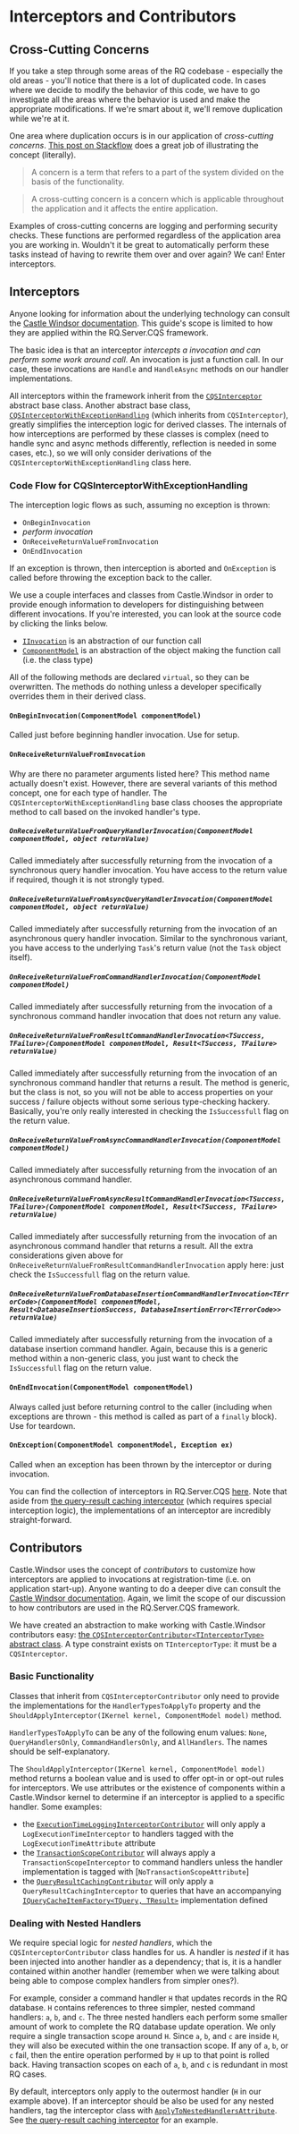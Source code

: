 # Interceptors and Contributors

## Cross-Cutting Concerns
If you take a step through some areas of the RQ codebase - especially the old areas - you'll notice that there is a lot of duplicated code.  In cases where we decide to modify the behavior of this code, we have to go investigate all the areas where the behavior is used and make the appropriate modifications.  If we're smart about it, we'll remove duplication while we're at it.

One area where duplication occurs is in our application of *cross-cutting concerns*.  [This post on Stackflow](http://stackoverflow.com/a/25779679) does a great job of illustrating the concept (literally).
>A concern is a term that refers to a part of the system divided on the basis of the functionality.

>A cross-cutting concern is a concern which is applicable throughout the application and it affects the entire application.

Examples of cross-cutting concerns are logging and performing security checks.  These functions are performed regardless of the application area you are working in.  Wouldn't it be great to automatically perform these tasks instead of having to rewrite them over and over again?  We can!  Enter interceptors.

## Interceptors

Anyone looking for information about the underlying technology can consult the [Castle Windsor documentation](https://github.com/castleproject/Windsor/blob/master/docs/interceptors.md).  This guide's scope is limited to how they are applied within the RQ.Server.CQS framework.

The basic idea is that an interceptor *intercepts a invocation and can perform some work around call*.  An invocation is just a function call.  In our case, these invocations are `Handle` and `HandleAsync` methods on our handler implementations.

All interceptors within the framework inherit from the [`CQSInterceptor`](https://github.com/RyanMarcotte/testbed/blob/CQSFactory-Documentation/CQSDIContainer/CQSDIContainer/Interceptors/_CQSInterceptor.cs) abstract base class.  Another abstract base class, [`CQSInterceptorWithExceptionHandling`](https://github.com/RyanMarcotte/testbed/blob/CQSFactory-Documentation/CQSDIContainer/CQSDIContainer/Interceptors/_CQSInterceptorWithExceptionHandling.cs) (which inherits from `CQSInterceptor`), greatly simplifies the interception logic for derived classes.  The internals of how interceptions are performed by these classes is complex (need to handle sync and async methods differently, reflection is needed in some cases, etc.), so we will only consider derivations of the `CQSInterceptorWithExceptionHandling` class here.

### Code Flow for CQSInterceptorWithExceptionHandling
The interception logic flows as such, assuming no exception is thrown:
- `OnBeginInvocation`
- *perform invocation*
- `OnReceiveReturnValueFromInvocation`
- `OnEndInvocation`

If an exception is thrown, then interception is aborted and `OnException` is called before throwing the exception back to the caller.

We use a couple interfaces and classes from Castle.Windsor in order to provide enough information to developers for distinguishing between different invocations.  If you're interested, you can look at the source code by clicking the links below.
- [`IInvocation`](https://github.com/castleproject/Core/blob/master/src/Castle.Core/DynamicProxy/IInvocation.cs) is an abstraction of our function call
- [`ComponentModel`](https://github.com/castleproject/Windsor/blob/master/src/Castle.Windsor/Core/ComponentModel.cs) is an abstraction of the object making the function call (i.e. the class type)

All of the following methods are declared `virtual`, so they can be overwritten.  The methods do nothing unless a developer specifically overrides them in their derived class.

#### `OnBeginInvocation(ComponentModel componentModel)`
Called just before beginning handler invocation.  Use for setup.
#### `OnReceiveReturnValueFromInvocation`
Why are there no parameter arguments listed here?  This method name actually doesn't exist.  However, there are several variants of this method concept, one for each type of handler.  The `CQSInterceptorWithExceptionHandling` base class chooses the appropriate method to call based on the invoked handler's type.
##### `OnReceiveReturnValueFromQueryHandlerInvocation(ComponentModel componentModel, object returnValue)`
Called immediately after successfully returning from the invocation of a synchronous query handler invocation.  You have access to the return value if required, though it is not strongly typed.
##### `OnReceiveReturnValueFromAsyncQueryHandlerInvocation(ComponentModel componentModel, object returnValue)`
Called immediately after successfully returning from the invocation of an asynchronous query handler invocation.  Similar to the synchronous variant, you have access to the underlying `Task`'s return value (not the `Task` object itself).
##### `OnReceiveReturnValueFromCommandHandlerInvocation(ComponentModel componentModel)`
Called immediately after successfully returning from the invocation of a synchronous command handler invocation that does not return any value.
##### `OnReceiveReturnValueFromResultCommandHandlerInvocation<TSuccess, TFailure>(ComponentModel componentModel, Result<TSuccess, TFailure> returnValue)`
Called immediately after successfully returning from the invocation of an synchronous command handler that returns a result.  The method is generic, but the class is not, so you will not be able to access properties on your success / failure objects without some serious type-checking hackery.  Basically, you're only really interested in checking the `IsSuccessfull` flag on the return value.
##### `OnReceiveReturnValueFromAsyncCommandHandlerInvocation(ComponentModel componentModel)`
Called immediately after successfully returning from the invocation of an asynchronous command handler.
##### `OnReceiveReturnValueFromAsyncResultCommandHandlerInvocation<TSuccess, TFailure>(ComponentModel componentModel, Result<TSuccess, TFailure> returnValue)`
Called immediately after successfully returning from the invocation of an asynchronous command handler that returns a result.  All the extra considerations given above for `OnReceiveReturnValueFromResultCommandHandlerInvocation` apply here: just check the `IsSuccessfull` flag on the return value.
##### `OnReceiveReturnValueFromDatabaseInsertionCommandHandlerInvocation<TErrorCode>(ComponentModel componentModel, Result<DatabaseInsertionSuccess, DatabaseInsertionError<TErrorCode>> returnValue)`
Called immediately after successfully returning from the invocation of a database insertion command handler.  Again, because this is a generic method within a non-generic class, you just want to check the `IsSuccessfull` flag on the return value.
#### `OnEndInvocation(ComponentModel componentModel)`
Always called just before returning control to the caller (including when exceptions are thrown - this method is called as part of a `finally` block).  Use for teardown.
#### `OnException(ComponentModel componentModel, Exception ex)`
Called when an exception has been thrown by the interceptor or during invocation.

You can find the collection of interceptors in RQ.Server.CQS [here](https://github.com/RyanMarcotte/testbed/tree/CQSFactory-Documentation/CQSDIContainer/CQSDIContainer/Interceptors).  Note that aside from [the query-result caching interceptor](https://github.com/RyanMarcotte/testbed/blob/CQSFactory-Documentation/CQSDIContainer/CQSDIContainer/Interceptors/CacheQueryResultInterceptor.cs) (which requires special interception logic), the implementations of an interceptor are incredibly straight-forward.

## Contributors

Castle.Windsor uses the concept of *contributors* to customize how interceptors are applied to invocations at registration-time (i.e. on application start-up).  Anyone wanting to do a deeper dive can consult the [Castle Windsor documentation](https://github.com/castleproject/Windsor/blob/master/docs/componentmodel-construction-contributors.md).  Again, we limit the scope of our discussion to how contributors are used in the RQ.Server.CQS framework.

We have created an abstraction to make working with Castle.Windsor contributors easy: [the `CQSInterceptorContributor<TInterceptorType>` abstract class](https://github.com/RyanMarcotte/testbed/blob/CQSFactory-Documentation/CQSDIContainer/CQSDIContainer/Contributors/_CQSInterceptorContributor.cs).  A type constraint exists on `TInterceptorType`: it must be a `CQSInterceptor`.

### Basic Functionality
Classes that inherit from `CQSInterceptorContributor` only need to provide the implementations for the `HandlerTypesToApplyTo` property and the `ShouldApplyInterceptor(IKernel kernel, ComponentModel model)` method.

`HandlerTypesToApplyTo` can be any of the following enum values: `None`, `QueryHandlersOnly`, `CommandHandlersOnly`, and `AllHandlers`.  The names should be self-explanatory.

The `ShouldApplyInterceptor(IKernel kernel, ComponentModel model)` method returns a boolean value and is used to offer opt-in or opt-out rules for interceptors.  We use attributes or the existence of components within a Castle.Windsor kernel to determine if an interceptor is applied to a specific handler.  Some examples:
- the [`ExecutionTimeLoggingInterceptorContributor`](https://github.com/RyanMarcotte/testbed/blob/CQSFactory-Documentation/CQSDIContainer/CQSDIContainer/Contributors/ExecutionTimeLoggingContributor.cs) will only apply a `LogExecutionTimeInterceptor` to handlers tagged with the `LogExecutionTimeAttribute` attribute 
- the [`TransactionScopeContributor`](https://github.com/RyanMarcotte/testbed/blob/CQSFactory-Documentation/CQSDIContainer/CQSDIContainer/Contributors/TransactionScopeContributor.cs) will always apply a `TransactionScopeInterceptor` to command handlers unless the handler implementation is tagged with [`NoTransactionScopeAttribute`]
- the [`QueryResultCachingContributor`](https://github.com/RyanMarcotte/testbed/blob/CQSFactory-Documentation/CQSDIContainer/CQSDIContainer/Contributors/QueryResultCachingContributor.cs) will only apply a `QueryResultCachingInterceptor` to queries that have an accompanying [`IQueryCacheItemFactory<TQuery, TResult>`](https://github.com/RyanMarcotte/testbed/blob/CQSFactory-Documentation/CQSDIContainer/CQSDIContainer/Queries/Caching/IQueryCacheItemFactory.cs) implementation defined

### Dealing with Nested Handlers
We require special logic for *nested handlers*, which the `CQSInterceptorContributor` class handles for us.  A handler is *nested* if it has been injected into another handler as a dependency; that is, it is a handler contained within another handler (remember when we were talking about being able to compose complex handlers from simpler ones?).

For example, consider a command handler `H` that updates records in the RQ database.  `H` contains references to three simpler, nested command handlers: `a`, `b`, and `c`.  The three nested handlers each perform some smaller amount of work to complete the RQ database update operation.  We only require a single transaction scope around `H`.  Since `a`, `b`, and `c` are inside `H`, they will also be executed within the one transaction scope.  If any of `a`, `b`, or `c` fail, then the entire operation performed by `H` up to that point is rolled back.  Having transaction scopes on each of `a`, `b`, and `c` is redundant in most RQ cases.

By default, interceptors only apply to the outermost handler (`H` in our example above).  If an interceptor should be also be used for any nested handlers, tag the interceptor class with [`ApplyToNestedHandlersAttribute`](https://github.com/RyanMarcotte/testbed/blob/CQSFactory-Documentation/CQSDIContainer/CQSDIContainer/Interceptors/Attributes/ApplyToNestedHandlersAttribute.cs).  See [the query-result caching interceptor](https://github.com/RyanMarcotte/testbed/blob/CQSFactory-Documentation/CQSDIContainer/CQSDIContainer/Interceptors/CacheQueryResultInterceptor.cs) for an example.
